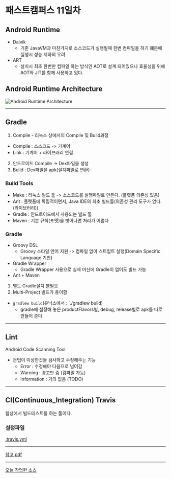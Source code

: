 # 패스트캠퍼스 11일차

## Android Runtime
* Dalvik
  * 기존 JavaVM과 마찬가지로 소스코드가 실행될때 한번 컴파일을 하기 떄문에 실행시 성능 저하의 우려
* ART
  * 설치시 최초 한번만 컴파일 하는 방식인 AOT로 설계 되어있으나 효율성을 위해 AOT와 JIT를 함께 사용하고 있다.
## Android Runtime Architecture
![Android Runtime Architecture](https://lh5.googleusercontent.com/MxH8wXEbpzjhfDzbDY52F8jp87ciFPaQxMPQN6xQvzRitaH_hQNarzkK90O3HYfieEPX8g1J2BlxmlSZwbAs5jrqiKeRNfnSmdW1OCKXG6DDmpDm_xA5XRGYDyuVx_50VA)
* * *
## Gradle
1. Compile - 리눅스 상에서의 Compile 및 Build과정
  * Compile : 소스코드 -> 기계어
  * Link : 기계어 + 라이브러리 연결
2. 안드로이드 Compile -> Dex파일을 생성
3. Build : Dex파일을 apk(설치파일로 변환)
### Build Tools
* Make : 리눅스 빌드 툴 -> 소스코드를 실행파일로 만든다. (플랫폼 의존성 있음)
* Ant : 플랫폼에 독립적이면서, Java IDE의 최초 빌드툴(의존성 관리 도구가 없다.(라이브러리))
* Gradle : 안드로이드에서 사용되는 빌드 툴
* Maven : 기본 규칙(포멧)을 벗어나면 처리가 어렵다
### Gradle
* Groovy DSL
  * Groovy 스타일 언어 지원 -> 컴파일 없이 스트립트 실행(Domain Specific Language 기반)
* Gradle Wrapper
  * Gradle Wrapper 사용으로 실제 머신에 Gradle이 업어도 빌드 가능
* Ant + Maven
1. 별도 Gradle설치 불필요
2. Multi-Project 빌드가 용이함

* `gradlew build`(유닉스에서 : `./gradlew build)
  * gradle에 설정해 놓은 productFlavors별, debug, release별로 apk를 따로 만들어 준다.
* * *
## Lint
Android Code Scanning Tool
* 문법이 이상한것들 검사하고 수정해주는 기능
  * Error : 수정해야 다음으로 넘어감
  * Warning : 경고만 줌 (컴파일 가능)
  * Information : 거의 없음 (TODO)
* * *
## CI(Continuous_Integration) Travis
웹상에서 빌드테스트를 하는 툴이다.
### 설정파일
[.travis.yml](https://github.com/timejp/FAST_Settings/blob/master/.travis.yml)
* * *
[참고 pdf](https://github.com/javafa/2nd_Settings/tree/master/ppt)
* * *
[오늘 작업한 소스](https://github.com/timejp/FAST_Settings/tree/ff8b4831bacc6a044a29400a672601f023a13345)
